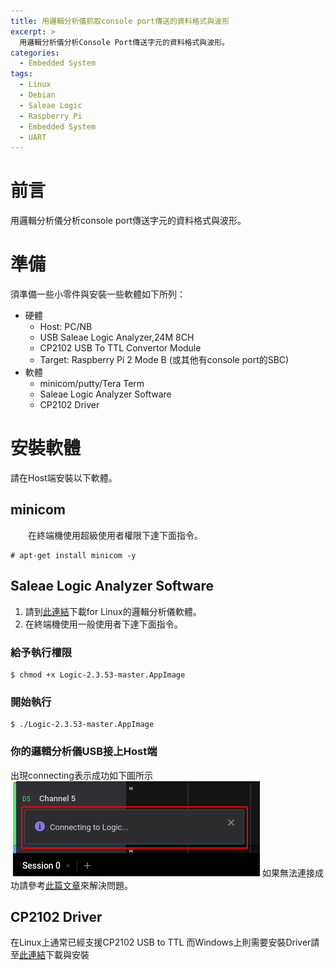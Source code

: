 ```yaml
---
title: 用邏輯分析儀抓取console port傳送的資料格式與波形
excerpt: >
  用邏輯分析儀分析Console Port傳送字元的資料格式與波形。
categories:
  - Embedded System
tags:
  - Linux
  - Debian
  - Saleae Logic
  - Raspberry Pi
  - Embedded System
  - UART
---
```

# 前言
用邏輯分析儀分析console port傳送字元的資料格式與波形。
# 準備
須準備一些小零件與安裝一些軟體如下所列：
* 硬體
    - Host: PC/NB
    - USB Saleae Logic Analyzer,24M 8CH
    - CP2102 USB To TTL Convertor Module
    - Target: Raspberry Pi 2 Mode B (或其他有console port的SBC)
* 軟體
    - minicom/putty/Tera Term
    - Saleae Logic Analyzer Software
    - CP2102 Driver

# 安裝軟體
請在Host端安裝以下軟體。
## minicom
&emsp;&emsp;在終端機使用超級使用者權限下達下面指令。
```
# apt-get install minicom -y
```
## Saleae Logic Analyzer Software
1. 請到[此連結](https://www.saleae.com/zh-tw/downloads/)下載for Linux的邏輯分析儀軟體。
2. 在終端機使用一般使用者下達下面指令。

### 給予執行權限

```
$ chmod +x Logic-2.3.53-master.AppImage
```
### 開始執行

```
$ ./Logic-2.3.53-master.AppImage
```
### 你的邏輯分析儀USB接上Host端
出現connecting表示成功如下圖所示
![logic connecting](/assets/images/logic_connect.png)
如果無法連接成功請參考[此篇文章](https://casparting.github.io/linux/saleae_logic_usb_connect/)來解決問題。

## CP2102 Driver
在Linux上通常已經支援CP2102 USB to TTL
而Windows上則需要安裝Driver請至[此連結](https://www.silabs.com/developers/usb-to-uart-bridge-vcp-drivers)下載與安裝
